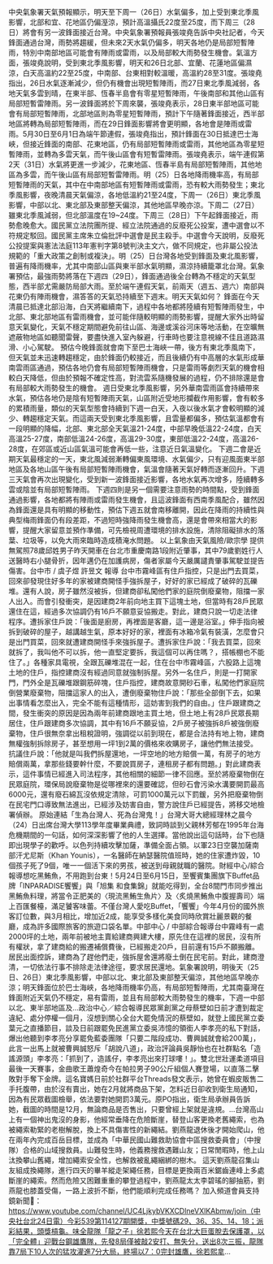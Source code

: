 中央氣象署天氣預報顯示，明天至下周一（26日）水氣偏多，加上受到東北季風影響，北部和宜、花地區仍偏溼涼，預計高溫攝氏22度至25度，而下周三（28日）將會有另一波鋒面接近台灣。中央氣象署預報員張竣堯告訴中央社記者，今天鋒面通過台灣，雨勢將趨緩，但未來2天水氣仍偏多，明天各地仍是局部短暫陣雨，特別中南部地區可能會有陣雨或雷雨，以及局部較大雨勢發生機會。氣溫方面，張竣堯說明，受到東北季風影響，明天和26日北部、宜蘭、花蓮地區偏濕涼，白天高溫約22至25度，中南部、台東相對較溫暖，高溫約28至31度。張竣堯指出，26日水氣逐漸減少，但仍有機會出現短暫陣雨，而27日東北季風減弱，各地天氣多雲到晴，在東半部、恆春半島會有零星短暫陣雨，午後南部和其他山區有局部短暫雷陣雨。另一波鋒面將於下周來襲，張竣堯表示，28日東半部地區可能會有局部短暫陣雨，北部地區則為零星短暫陣雨，預計下午隨著鋒面接近，西半部地區將轉為局部短暫陣雨，而在29日鋒面影響將會更明顯，各地會是陣雨或雷雨。5月30日至6月1日為端午節連假，張竣堯指出，預計鋒面在30日抵達巴士海峽，但接近鋒面的南部、花東地區，仍有局部短暫陣雨或雷雨，其他地區為零星短暫陣雨，並轉為多雲天氣，而午後山區會有短暫雷陣雨。張竣堯表示，端午連假第2天（31日）水氣將更進一步減少，花東地區、恆春半島有局部短暫陣雨，其他地區為多雲，而午後山區有局部短暫雷陣雨。明（25）日各地降雨機率高，有局部短暫陣雨的天氣，其中在中南部地區有短暫陣雨或雷雨，恐有較大雨勢發生；東北季風影響，夜晚清晨天氣偏涼，各地低溫約21至24度，下周一（26日）東北季風影響，中部以北、東北部及東部整天偏涼，其他地區早晚亦涼。下周二（27日）雖東北季風減弱，但北部溫度在19~24度。下周三（28日）下午起鋒面接近，雨勢愈晚愈大。國民黨立法院團所提、經立法院通過的反廢死公投案，遭中選會以不符規定駁回。國民黨主席朱立倫批評中選會是民主殺手。中選會今天說明，反廢死公投提案與憲法法庭113年憲判字第8號判決主文六，做不同規定，也非屬公投法規範的「重大政策之創制或複決」。明（25）日台灣各地受到鋒面及東北風影響，普遍有降雨機率，尤其中南部山區與東半部水氣明顯，濕涼持續籠罩北台灣。氣象署預估，最強雨勢將落在下週四（29日），鋒面通過後全台轉為不穩定的天氣型態，西半部尤需嚴防局部大雨。至於端午連假天氣，前兩天（週五、週六）南部與花東仍有陣雨機會，濕答答的天氣恐持續至下週末。明天天氣如何？  鋒面在今天清晨已抵達北部沿海，白天將繼續南下，過程中各地都將陸續有短暫陣雨發生，中北部、東北部地區有雷雨機會，並可能伴隨較明顯的雨勢影響，提醒大家外出時留意天氣變化，天氣不穩定期間避免前往山區、海邊或溪谷河床等地活動，在空曠無遮蔽物地區如聽聞雷聲，要盡快進入室內躲避，行車時也要注意視線不佳且道路濕滑、小心駕駛。  預估今晚鋒面就會南下至巴士海峽一帶，後方有東北季風南下，但天氣並未迅速轉趨穩定，由於鋒面仍較接近，而且後續仍有中高層的水氣形成華南雲雨區通過，預估各地仍會有局部短暫陣雨機會，只是雷雨等劇烈天氣的機會相較白天降低，但由於預報不確定性高，對流雲系隨機發展的過程，仍不排除還是會有局部較大雨勢發生的機會。  週日受東北季風影響，另外華南雲雨區會持續帶來水氣，預估各地仍是陰有短暫陣雨天氣，山區附近受地形攔截作用影響，會有較多的累積雨量，類似的天氣型態會持續到下週一白天，入夜以後水氣才會較明顯的減少、轉趨穩定天氣。而這兩天受到東北季風影響，且雲量都偏多，預估氣溫都會有一段明顯的降幅，北部、東北部全天氣溫21-24度，中部早晚低溫22-24度，白天高溫25-27度，南部低溫24-26度，高溫29-30度，東部低溫22-24度，高溫26-28度，在郊區或近山區氣溫可能會再低一些，注意近日氣溫變化。  下週二會是近期天氣最穩定的一天，東北風減弱漸轉偏東風環境、水氣偏少，只有迎風面東半部地區及各地山區午後有局部短暫陣雨機會，氣溫會隨著天氣好轉而逐漸回升。下週三天氣會再次出現變化，受到新一波鋒面接近影響，各地水氣再次增多，陸續轉多雲或陰並有局部短暫陣雨。  下週四則是另一個需要注意雨勢的時間點，受到鋒面通過影響，各地都將有陣雨或雷雨發生機會，且這波鋒面有西南季風配合，雖然因為鋒面還是具有明顯的移動性，預估下週五就會南移離開，因此在降雨的持續性與典型梅雨鋒面仍有段差距，不過短時強降雨發生機會高，還是會帶來相當大的影響，提醒大家留意並預作準備，可先檢視周遭環境的排水設施，清除阻礙排水的落葉、垃圾等，以免大雨來臨時造成積淹水問題。  以上氣象由天氣風險/歐宗學 提供無駕照78歲邱姓男子昨天開車在台北市重慶南路1段附近肇事，其中79歲劉姓行人送醫時右小腿骨折，因年邁仍在加護病房，傷者家屬今天嚴厲譴責肇事駕駛並提告傷害。台中市 / 虞子煜 許昱文 報導 台中市霧峰區有住戶指控，只是出門去買菜，回來卻發現住好多年的家被建商開怪手強拆屋子，好好的家已經成了破碎的瓦礫堆。還有人說，房子雖然沒被拆，但建商卻私闖他們家的庭院倒廢棄物，阻擋一家人出入。而會引發衝突，是因建商2年前向地主買下這塊土地，但當時有28戶民眾還住在這，經過多次協調仍有16戶不願意妥協搬走。對此，建商只說一切走法律程序。遭拆家住戶說：「後面是廚房，再裡面是客廳，這一邊是浴室。」伸手指向被拆到破碎的屋子，越講越生氣，原本好好的家，裡面有冰箱冷氣有裝潢，怎麼會只是出門買菜，回來就遭建商開怪手來強拆屋子。遭拆家住戶說：「我去買菜，回來就拆了，我叫他不可以拆，他一直堅定要拆，我這個可以再住嗎？，搭帳棚也不能住了。」各種家具電視，全跟瓦礫堆混在一起，住在台中市霧峰區，六股路上這塊土地的住戶，指控建商沒有經過同意就強制拆屋。另外一名住戶，則是一打開家門，門外全是瓦礫堆跟鋼筋碎塊，住戶指控，建商故意開砂石車，私闖他們家庭院倒營業廢棄物，阻擋這家人的出入，遭倒廢棄物住戶說：「那些全部倒下去，如果出事情看怎麼出入，完全不能有這種情形，這妨害到我們的自由。」住戶跟建商之間，發生衝突的原因是因為兩年前建商跟地主買土地，但土地上有28戶民眾長期居住，住戶跟建商多次協調，其中有16戶不願妥協，2戶房子被強拆8戶被強倒廢棄物，住戶很無奈拿出租稅證明，強調從以前到現在，都是合法持有地上物，建商無權強制拆除房子，甚至想用一坪1到2萬的價格來收購房子，讓他們無法接受。抗議住戶說：「他就是叫我們拆屋還地，一坪空地的地方賠償一萬，有房子的地方賠償兩萬，拿那些錢要幹什麼，不要說買房子，連租房子都有問題。」對此建商表示，這件事情已經進入司法程序，其他相關的細節一律不回應。至於將廢棄物倒在民眾庭院，環保局說廢棄物是從哪裡來的還要確認，但砂石會污染水溝要開罰最高6000元，還有廢石綿瓦沒依規定清除，可罰1000萬元以下罰鍰，另外把廢棄物倒在民宅門口導致無法進出，已經涉及妨害自由，警方說住戶已經提告，將移交地檢署偵辦。  原始連結「生為台灣人、死為台灣鬼！」台灣大哥大總經理林之晨今（24）日出席台灣大學113學年度畢業典禮，致詞時談到父親林芳郁在1995年台海危機期間的一句話，如何深深影響了他的人生選擇。當他說出這句話時，台下也隨即出現學子的歡呼。以色列持續攻擊加薩，準備全面占領。以軍23日空襲加薩南部汗尤尼斯（Khan Younis），一名醫師在納瑟醫院值班時，她的住家遭炸毀，10個孩子死了9個，唯一一個活下來的男孩，被送到母親就職的醫院。財經中心/綜合報導想吃黑鮪魚，不用跑到台東！5月24日至6月15日，至饗賓集團旗下Buffet品牌「INPARADISE饗饗」與「旭集 和食集錦」就能吃得到，全台8間門市同步推出黑鮪魚料理，將當令正肥美的〈現流黑鮪生魚片〉及〈炙燒黑鮪魚中腹握壽司〉端上百匯餐檯，滿足饕客味蕾。不僅台灣人愛吃Buffet，「饗饗」今年4月份的國外旅客訂位數，與3月相比，增加近2成，能享受多樣化美食同時欣賞壯麗景觀的餐廳，成為許多國際旅客的旅遊口袋名單。中部中心 / 中部綜合報導台中霧峰有一處2000坪的土地，兩年前被地主賣給建商興建大樓，原先住在這裡的居民，沒有所有權狀，拿了建商給的搬遷補償費後，已經搬走20戶，目前還有15戶不願搬離。居民出面控訴，建商為了趕他們走，強拆屋舍還將廢土倒在民宅前。對此，建商澄清，一切依法行事不排除走法律途徑，要求居民還地。氣象署說明，明後天（25日、26日）東北季風影響，中部以北、東北部及東部整天偏涼，其他地區早晚亦涼；明天鋒面位於巴士海峽，各地降雨機率仍高，有局部短暫陣雨，尤其南臺灣在鋒面附近天氣仍不穩定，易有雷雨，並且有局部較大雨勢發生的機率，下週一中部以北、東半部地區及...政治中心／綜合報導民眾黨創黨之母蔡壁如日前才遭到裁定違紀、處分停權一個月，沒想到關心全台大罷免情況的蔡壁如，就登上國民黨立委葉元之直播節目，談及日前跟罷免民進黨立委吳沛憶的領銜人李孝亮的私下對話，爆出他聽到李孝亮分享罷免藍委團隊「只要二階段成功、曹興誠就會給200萬」，此言一出馬上就被曹興誠怒斥「胡說八道」，政治評論員吳靜怡也在社群點名「造謠源頭」李孝亮：「抓到了，造謠仔，李孝亮出來打球嘍！」。雙北世壯運柔道項目最後一天賽事，金曲歌王蕭煌奇今在帕拉男子90公斤組個人賽登場，以直落二擊敗對手奪下金牌。這名寶媽日前於社群平台Threads發文表示，她曾在蝦皮販售二手托腹帶，由於沒有賣出，她在2月就將商品下架，怎料近日卻收到衛生局通知，因為有民眾截圖檢舉，依法要對她開罰3萬元。原PO指出，衛生局承辦員告訴她，截圖的時間是12月，無論商品是否售出，只要曾經上架就是違規。...台灣高山上有一個神出鬼沒的身影，他經常垂降在危險斷崖，替登山客更換老舊繩索，也為被繩索勒緊的老樹解脫，換上不具傷害性的新繩結。劉燕龍退休後才開始爬山，他在兩年內完成百岳目標，並成為「中華民國山難救助協會中區搜救委員會」（中搜隊）合格的山域搜救員。山難發生時，他義務搜救遇難山友；日常閒暇時，他上山汰換攀山舊繩，增加繩索安全性，也解救被亂繩綑綁的樹木。  這天劉燕龍召集山友組成換繩隊，進行四天的畢羊縱走架繩任務，目標是更換兩百米鋸齒連峰上多處斷崖的繩索。然而危險又困難重重的攀登過程中，劉燕龍太太李碧瑤的腳抽筋，劉燕龍也膝蓋受傷，一路上波折不斷，他們能順利完成任務嗎？   加入頻道會員支持鏡新聞🩷： https://www.youtube.com/channel/UC4LjkybVKXCDlneVXlKAbmw/join（中央社台北24日電）今彩539第114127期開獎，中獎號碼29、36、35、14、18；派彩結果，頭獎槓龜。味全龍隊「龍之子」徐若熙今天在台北大巨蛋脫去保護罩，以「完全體」迎戰台鋼雄鷹隊，先發8局僅被敲2安打、無失分，送出8次三振，龍隊靠7局下10人次的猛攻灌進7分大局，終場以7：0完封雄鷹，徐若熙拿...